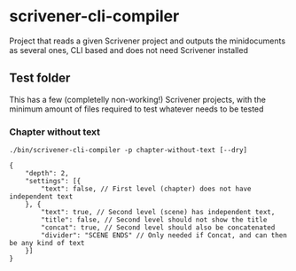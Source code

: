 scrivener-cli-compiler
======================

Project that reads a given Scrivener project and outputs the minidocuments as several ones, CLI based and does not need Scrivener installed

## Test folder
This has a few (completelly non-working!) Scrivener projects, with the
minimum amount of files required to test whatever needs to be tested

### Chapter without text
`./bin/scrivener-cli-compiler -p chapter-without-text [--dry]`

```
{
    "depth": 2,
    "settings": [{
        "text": false, // First level (chapter) does not have independent text
    }, {
        "text": true, // Second level (scene) has independent text,
        "title": false, // Second level should not show the title
        "concat": true, // Second level should also be concatenated
        "divider": "SCENE ENDS" // Only needed if Concat, and can then be any kind of text
    }]
}
```
